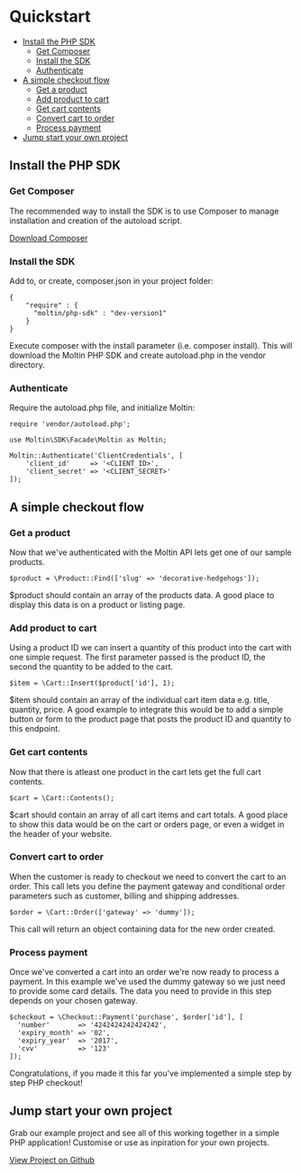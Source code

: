 # Quickstart

- [Install the PHP SDK](#step-1)
	- [Get Composer](#composer)
	- [Install the SDK](#install)
	- [Authenticate](#auth)
- [A simple checkout flow](#step-3)
	- [Get a product](#product)
	- [Add product to cart](#product-cart)
	- [Get cart contents](#cart)
	- [Convert cart to order](#cart-order)
	- [Process payment](#payment)
- [Jump start your own project](#step-3)

<a name="step-1"></a>
## Install the PHP SDK

<a name="composer"></a>
### Get Composer

The recommended way to install the SDK is to use Composer to manage installation and creation of the autoload script.

[Download Composer](https://getcomposer.org/download/)

<a name="install"></a>
### Install the SDK

Add to, or create, composer.json in your project folder:

	{
		"require" : {
		  "moltin/php-sdk" : "dev-version1"
		}
	}

Execute composer with the install parameter (i.e. composer install). This will download the Moltin PHP SDK and create autoload.php in the vendor directory.

<a name="auth"></a>
### Authenticate

Require the autoload.php file, and initialize Moltin:

	require 'vendor/autoload.php';

	use Moltin\SDK\Facade\Moltin as Moltin;

	Moltin::Authenticate('ClientCredentials', [
	    'client_id'     => '<CLIENT_ID>',
	    'client_secret' => '<CLIENT_SECRET>'
	]);

<a name="step-2"></a>
## A simple checkout flow

<a name="product"></a>
### Get a product

Now that we've authenticated with the Moltin API lets get one of our sample products.

	$product = \Product::Find(['slug' => 'decorative-hedgehogs']);

$product should contain an array of the products data. A good place to display this data is on a product or listing page.

<a name="product-cart"></a>
### Add product to cart

Using a product ID we can insert a quantity of this product into the cart with one simple request. The first parameter passed is the product ID, the second the quantity to be added to the cart.

	$item = \Cart::Insert($product['id'], 1);

$item should contain an array of the individual cart item data e.g. title, quantity, price. A good example to integrate this would be to add a simple button or form to the product page that posts the product ID and quantity to this endpoint.

<a name="cart"></a>
### Get cart contents

Now that there is atleast one product in the cart lets get the full cart contents.

	$cart = \Cart::Contents();

$cart should contain an array of all cart items and cart totals. A good place to show this data would be on the cart or orders page, or even a widget in the header of your website.

<a name="cart-order"></a>
### Convert cart to order

When the customer is ready to checkout we need to convert the cart to an order. This call lets you define the payment gateway and conditional order parameters such as customer, billing and shipping addresses.

	$order = \Cart::Order(['gateway' => 'dummy']);

This call will return an object containing data for the new order created.

<a name="payment"></a>
### Process payment

Once we've converted a cart into an order we're now ready to process a payment. In this example we've used the dummy gateway so we just need to provide some card details. The data you need to provide in this step depends on your chosen gateway.

	$checkout = \Checkout::Payment('purchase', $order['id'], [
	  'number'       => '4242424242424242',
	  'expiry_month' => '02',
	  'expiry_year'  => '2017',
	  'cvv'          => '123'
	]);

Congratulations, if you made it this far you've implemented a simple step by step PHP checkout!

<a name="step-3"></a>
## Jump start your own project

Grab our example project and see all of this working together in a simple PHP application! Customise or use as inpiration for your own projects.

[View Project on Github](https://github.com/moltin/framework)
